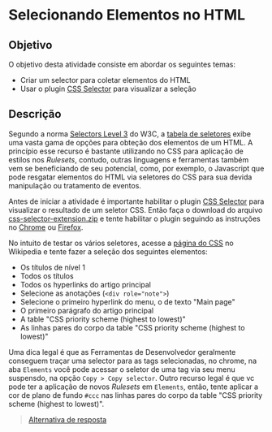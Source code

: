 # Selecionando Elementos no HTML

## Objetivo

O objetivo desta atividade consiste em abordar os seguintes temas:

- Criar um selector para coletar elementos do HTML
- Usar o plugin [CSS Selector](https://github.com/lucachaves/css-selector-extension) para visualizar a seleção

## Descrição

Segundo a norma [Selectors Level 3](https://www.w3.org/TR/2011/REC-css3-selectors-20110929/#selectors) do W3C, a [tabela de seletores](https://www.w3.org/TR/2011/REC-css3-selectors-20110929/#selectors) exibe uma vasta gama de opções para obteção dos elementos de um HTML. A princípio esse recurso é bastante utilizando no CSS para aplicação de estilos nos *Rulesets*, contudo, outras linguagens e ferramentas também vem se beneficiando de seu potencial, como, por exemplo, o Javascript que pode resgatar elementos do HTML via seletores do CSS para sua devida manipulação ou tratamento de eventos.

Antes de iniciar a atividade é importante habilitar o plugin [CSS Selector](https://github.com/lucachaves/css-selector-extension) para visualizar o resultado de um seletor CSS. Então faça o download do arquivo [css-selector-extension.zip](https://github.com/lucachaves/css-selector-extension/archive/master.zip) e tente habilitar o plugin seguindo as instruções no [Chrome](https://developer.chrome.com/extensions/getstarted#manifest) ou [Firefox](https://developer.mozilla.org/en-US/Add-ons/WebExtensions/Your_first_WebExtension#Installing).

No intuito de testar os vários seletores, acesse a [página do CSS](https://en.wikipedia.org/wiki/Cascading_Style_Sheets) no Wikipedia e tente fazer a seleção dos seguintes elementos:

* Os títulos de nível 1
* Todos os títulos
* Todos os hyperlinks do artigo principal
* Selecione as anotações (`<div role="note">`)
* Selecione o primeiro hyperlink do menu, o de texto "Main page"
* O primeiro parágrafo do artigo principal
* A table "CSS priority scheme (highest to lowest)"
* As linhas pares do corpo da table "CSS priority scheme (highest to lowest)"

Uma dica legal é que as Ferramentas de Desenvolvedor geralmente conseguem traçar uma selector para as tags selecionadas, no chrome, na aba `Elements` você pode acessar o seletor de uma tag via seu menu suspensdo, na opção `Copy > Copy selector`. Outro recurso legal é que vc pode ter a aplicação de novos *Rulesets* em `Elements`, então, tente aplicar a cor de plano de fundo `#ccc` nas linhas pares do corpo da table "CSS priority scheme (highest to lowest)".

> [Alternativa de resposta](selectors.md)
